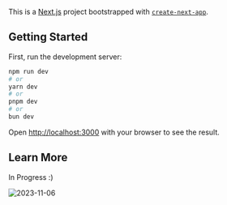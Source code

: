 This is a [Next.js](https://nextjs.org/) project bootstrapped with [`create-next-app`](https://github.com/vercel/next.js/tree/canary/packages/create-next-app).

## Getting Started

First, run the development server:

```bash
npm run dev
# or
yarn dev
# or
pnpm dev
# or
bun dev
```

Open [http://localhost:3000](http://localhost:3000) with your browser to see the result.

## Learn More

In Progress :)

![2023-11-06](https://github.com/burasibizim/buildog/assets/33777045/85dd9b40-102b-4a88-9aa2-cc1a3df49713)
